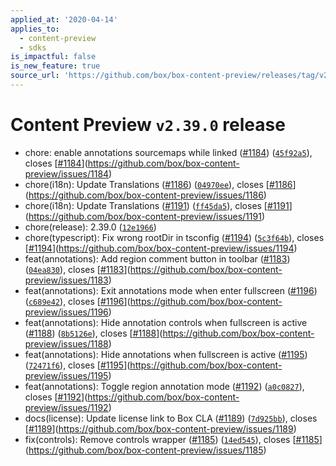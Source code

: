 ```yaml
---
applied_at: '2020-04-14'
applies_to:
  - content-preview
  - sdks
is_impactful: false
is_new_feature: true
source_url: 'https://github.com/box/box-content-preview/releases/tag/v2.39.0'
---
```


# Content Preview `v2.39.0` release


* chore: enable annotations sourcemaps while linked ([#1184](https://github.com/box/box-content-preview/pull/1184)) ([`45f92a5`](https://github.com/box/box-content-preview/commit[`45f92a5`](https://github.com/box/box-content-preview/commit/45f92a5))), closes [[#1184](https://github.com/box/box-content-preview/pull/1184)](https://github.com/box/box-content-preview/issues/1184)
* chore(i18n): Update Translations ([#1186](https://github.com/box/box-content-preview/pull/1186)) ([`04970ee`](https://github.com/box/box-content-preview/commit[`04970ee`](https://github.com/box/box-content-preview/commit/04970ee))), closes [[#1186](https://github.com/box/box-content-preview/pull/1186)](https://github.com/box/box-content-preview/issues/1186)
* chore(i18n): Update Translations ([#1191](https://github.com/box/box-content-preview/pull/1191)) ([`ff45da5`](https://github.com/box/box-content-preview/commit[`ff45da5`](https://github.com/box/box-content-preview/commit/ff45da5))), closes [[#1191](https://github.com/box/box-content-preview/pull/1191)](https://github.com/box/box-content-preview/issues/1191)
* chore(release): 2.39.0 ([`12e1966`](https://github.com/box/box-content-preview/commit[`12e1966`](https://github.com/box/box-content-preview/commit/12e1966)))
* chore(typescript): Fix wrong rootDir in tsconfig ([#1194](https://github.com/box/box-content-preview/pull/1194)) ([`5c3f64b`](https://github.com/box/box-content-preview/commit[`5c3f64b`](https://github.com/box/box-content-preview/commit/5c3f64b))), closes [[#1194](https://github.com/box/box-content-preview/pull/1194)](https://github.com/box/box-content-preview/issues/1194)
* feat(annotations): Add region comment button in toolbar ([#1183](https://github.com/box/box-content-preview/pull/1183)) ([`04ea830`](https://github.com/box/box-content-preview/commit[`04ea830`](https://github.com/box/box-content-preview/commit/04ea830))), closes [[#1183](https://github.com/box/box-content-preview/pull/1183)](https://github.com/box/box-content-preview/issues/1183)
* feat(annotations): Exit annotations mode when enter fullscreen ([#1196](https://github.com/box/box-content-preview/pull/1196)) ([`c689e42`](https://github.com/box/box-content-preview/commit[`c689e42`](https://github.com/box/box-content-preview/commit/c689e42))), closes [[#1196](https://github.com/box/box-content-preview/pull/1196)](https://github.com/box/box-content-preview/issues/1196)
* feat(annotations): Hide annotation controls when fullscreen is active ([#1188](https://github.com/box/box-content-preview/pull/1188)) ([`8b5126e`](https://github.com/box/box-content-preview/commit[`8b5126e`](https://github.com/box/box-content-preview/commit/8b5126e))), closes [[#1188](https://github.com/box/box-content-preview/pull/1188)](https://github.com/box/box-content-preview/issues/1188)
* feat(annotations): Hide annotations when fullscreen is active ([#1195](https://github.com/box/box-content-preview/pull/1195)) ([`72471f6`](https://github.com/box/box-content-preview/commit[`72471f6`](https://github.com/box/box-content-preview/commit/72471f6))), closes [[#1195](https://github.com/box/box-content-preview/pull/1195)](https://github.com/box/box-content-preview/issues/1195)
* feat(annotations): Toggle region annotation mode ([#1192](https://github.com/box/box-content-preview/pull/1192)) ([`a0c0827`](https://github.com/box/box-content-preview/commit[`a0c0827`](https://github.com/box/box-content-preview/commit/a0c0827))), closes [[#1192](https://github.com/box/box-content-preview/pull/1192)](https://github.com/box/box-content-preview/issues/1192)
* docs(license): Update license link to Box CLA ([#1189](https://github.com/box/box-content-preview/pull/1189)) ([`7d925bb`](https://github.com/box/box-content-preview/commit[`7d925bb`](https://github.com/box/box-content-preview/commit/7d925bb))), closes [[#1189](https://github.com/box/box-content-preview/pull/1189)](https://github.com/box/box-content-preview/issues/1189)
* fix(controls): Remove controls wrapper ([#1185](https://github.com/box/box-content-preview/pull/1185)) ([`14ed545`](https://github.com/box/box-content-preview/commit[`14ed545`](https://github.com/box/box-content-preview/commit/14ed545))), closes [[#1185](https://github.com/box/box-content-preview/pull/1185)](https://github.com/box/box-content-preview/issues/1185)



